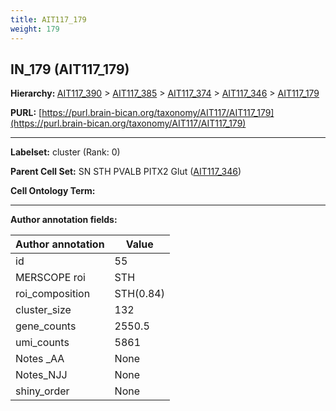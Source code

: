```yaml
---
title: AIT117_179
weight: 179
---
```

## IN_179 (AIT117_179)
<b>Hierarchy: </b>
[AIT117_390](../AIT117_390) >
[AIT117_385](../AIT117_385) >
[AIT117_374](../AIT117_374) >
[AIT117_346](../AIT117_346) >
[AIT117_179](../AIT117_179)

**PURL:** [https://purl.brain-bican.org/taxonomy/AIT117/AIT117_179](https://purl.brain-bican.org/taxonomy/AIT117/AIT117_179)

---


**Labelset:** cluster (Rank: 0)

**Parent Cell Set:** SN STH PVALB PITX2 Glut ([AIT117_346](../AIT117_346))



**Cell Ontology Term:** 

[MARKER GENES.]: #


---

[TRANSFERRED ANNOTATIONS.]: #


[AUTHOR ANNOTATION FIELDS.]: #


**Author annotation fields:**

| Author annotation | Value |
|-------------------|-------|
|id|55|
|MERSCOPE roi|STH|
|roi_composition|STH(0.84) | SN-VTA(0.15)|
|cluster_size|132|
|gene_counts|2550.5|
|umi_counts|5861|
|Notes _AA|None|
|Notes_NJJ|None|
|shiny_order|None|
